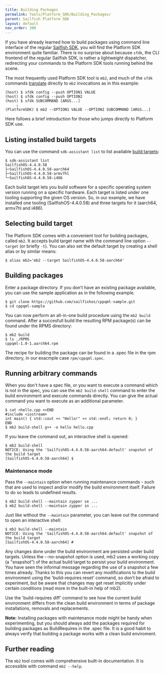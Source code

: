 ```yaml
---
title: Building Packages
permalink: Tools/Platform_SDK/Building_Packages/
parent: Sailfish Platform SDK
layout: default
nav_order: 300
---
```


If you have already learned how to build packages using command line interface of the regular [Sailfish SDK](/Tools/Sailfish_SDK/Building_packages), you will find the Platform SDK environment quite familiar. There is no surprise about because `sfdk`, the CLI frontend of the regular Sailfish SDK, is rather a lightweight dispatcher, redirecting your commands to the Platform SDK tools running behind the scene.

The most frequently used Platform SDK tool is `mb2`, and much of the `sfdk` commands [translate](https://github.com/sailfishos/sailfish-qtcreator/blob/master/share/qtcreator/sfdk/modules/20-building-mb2/manifest.json) directly to `mb2` invocations as in this example:
```nosh
(host) $ sfdk config --push OPTION1 VALUE
(host) $ sfdk config --push OPTION2
(host) $ sfdk SUBCOMMAND [ARGS...]
     ⇣
(PlatformSDK) $ mb2 --OPTION1 VALUE --OPTION2 SUBCOMMAND [ARGS...]
```

Here follows a brief introduction for those who jumps directly to Platform SDK use.

## Listing installed build targets

You can use the command `sdk-assistant list` to list available  [build targets](/Tools/Platform_SDK/Target_Installation/#sailfish-platform-sdk-targets-and-toolings):
```nosh
$ sdk-assistant list
SailfishOS-4.4.0.58
├─SailfishOS-4.4.0.58-aarch64
├─SailfishOS-4.4.0.58-armv7hl
└─SailfishOS-4.4.0.58-i486
```

Each build target lets you build software for a specific operating system version running on a specific hardware. Each target is listed under one tooling supporting the given OS version. So, in our example, we have installed one tooling (SailfishOS-4.4.0.58) and three targets for it (aarch64, armv7hl and i486).

## Selecting build target

The Platform SDK comes with a convenient tool for building packages, called `mb2`. It accepts build target name with the command line option `--target` (or briefly `-t`). You can also set the default target by creating a shell alias or by similar means:
```nosh
$ alias mb2='mb2 --target SailfishOS-4.4.0.58-aarch64'
```

## Building packages

Enter a package directory. If you don’t have an existing package available, you can use the sample application as in the following example.
```nosh
$ git clone https://github.com/sailfishos/cppqml-sample.git
$ cd cppqml-sample
```

You can now perform an all-in-one build procedure using the `mb2 build` command. After a succesfull build the resulting RPM package(s) can be found under the RPMS directory:
```nosh
$ mb2 build
$ ls ./RPMS
cppqml-1.0-1.aarch64.rpm
```

The recipe for building the package can be found in a .spec file in the rpm directory, in our exacmple case `rpm/cppqml.spec`.

## Running arbitrary commands

When you don't have a spec file, or you want to execute a command which is not in the spec, you can use the `mb2 build-shell` command to enter the build environment and execute commands directly. You can give the actual command you want to execute as an additional parameter.
```nosh
$ cat >hello.cpp <<END
#include <iostream>
int main() { std::cout << "Hello!" << std::endl; return 0; }
END
$ mb2 build-shell g++ -o hello hello.cpp
```

If you leave the command out, an interactive shell is opened:
```nosh
$ mb2 build-shell
NOTICE: Using the 'SailfishOS-4.4.0.58-aarch64.default' snapshot of the build target
[SailfishOS-4.4.0.58-aarch64] $
```

### Maintenance mode

Pass the `--maintain` option when running maintenance commands - such that are used to inspect and/or modify the build environment itself. Failure to do so leads to undefined results.
```nosh
$ mb2 build-shell --maintain zypper se ...
$ mb2 build-shell --maintain zypper in ...
```

Just like without the `--maintain` parameter, you can leave out the command to open an interactive shell:
```nosh
$ mb2 build-shell --maintain
NOTICE: Using the 'SailfishOS-4.4.0.58-aarch64.default' snapshot of the build target
[SailfishOS-4.4.0.58-aarch64] #
```

Any changes done under the build environment are persisted under build targets. Unless the --no-snapshot option is used, mb2 uses a working copy (a "snapshot") of the actual build target to persist your build environment. You have seen the informal message regarding the use of a snapshot a few times already. Thanks to this you can revert any modifications to the build environment using the 'build-requires reset' command, so don't be afraid to experiment, but be aware that changes may get reset implicitly under certain conditions (read more in the built-in help of mb2).

Use the 'build-requires diff' command to see how the current build environment differs from the clean build environment in terms of package installations, removals and replacements.

**Note:** Installing packages with maintenance mode might be handy when experimenting, but you should always add the packages required for building packages as BuildRequires in the .spec file. It is a good habit to always verify that building a package works with a clean build enviroment.

## Further reading

The `mb2` tool comes with comprehensive built-in documentation. It is accessible with command `mb2 --help`.
